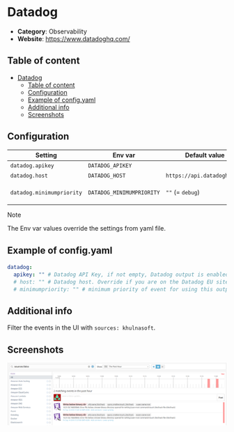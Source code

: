 # Datadog

- **Category**: Observability
- **Website**: https://www.datadoghq.com/

## Table of content

- [Datadog](#datadog)
  - [Table of content](#table-of-content)
  - [Configuration](#configuration)
  - [Example of config.yaml](#example-of-configyaml)
  - [Additional info](#additional-info)
  - [Screenshots](#screenshots)

## Configuration

| Setting                   | Env var                   | Default value               | Description                                                                                                                         |
| ------------------------- | ------------------------- | --------------------------- | ----------------------------------------------------------------------------------------------------------------------------------- |
| `datadog.apikey`          | `DATADOG_APIKEY`          |                             | Datadog API Key, if not empty, Datadog output is **enabled**                                                                        |
| `datadog.host`            | `DATADOG_HOST`            | `https://api.datadoghq.com` | Datadog host. Override if you are on the Datadog EU site                                                                            |
| `datadog.minimumpriority` | `DATADOG_MINIMUMPRIORITY` | `""` (= `debug`)            | Minimum priority of event for using this output, order is `emergency,alert,critical,error,warning,notice,informational,debug or ""` |

> [!NOTE]
The Env var values override the settings from yaml file.

## Example of config.yaml

```yaml
datadog:
  apikey: "" # Datadog API Key, if not empty, Datadog output is enabled
  # host: "" # Datadog host. Override if you are on the Datadog EU site. Defaults to american site with "https://api.datadoghq.com"
  # minimumpriority: "" # minimum priority of event for using this output, order is emergency|alert|critical|error|warning|notice|informational|debug or "" (default)
```

## Additional info

Filter the events in the UI with `sources: khulnasoft`.

## Screenshots

![datadog example](images/datadog.png)
